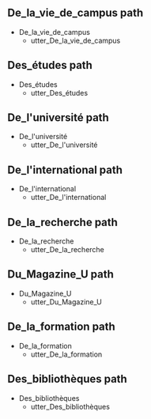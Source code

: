 ## De_la_vie_de_campus path
* De_la_vie_de_campus
  - utter_De_la_vie_de_campus

## Des_études path
* Des_études
  - utter_Des_études

## De_l'université path
* De_l'université
  - utter_De_l'université

## De_l'international path
* De_l'international
  - utter_De_l'international

## De_la_recherche path
* De_la_recherche
  - utter_De_la_recherche

## Du_Magazine_U path
* Du_Magazine_U
  - utter_Du_Magazine_U

## De_la_formation path
* De_la_formation
  - utter_De_la_formation

## Des_bibliothèques path
* Des_bibliothèques
  - utter_Des_bibliothèques

